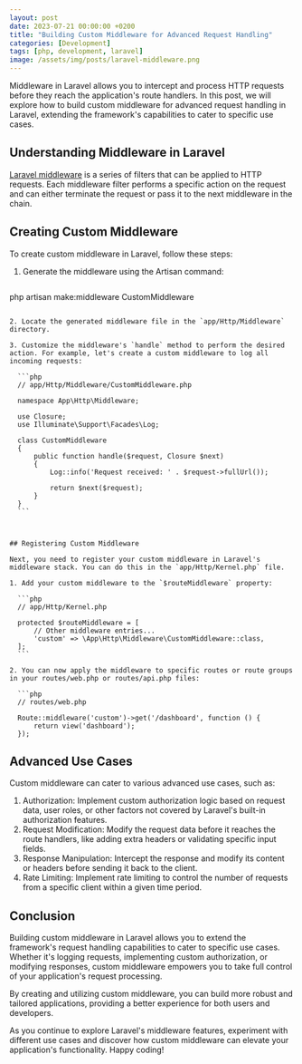 ```yaml
---
layout: post
date: 2023-07-21 00:00:00 +0200
title: "Building Custom Middleware for Advanced Request Handling"
categories: [Development]
tags: [php, development, laravel]
image: /assets/img/posts/laravel-middleware.png
---
```


Middleware in Laravel allows you to intercept and process HTTP requests before they reach the application's route handlers. In this post, we will explore how to build custom middleware for advanced request handling in Laravel, extending the framework's capabilities to cater to specific use cases.

## Understanding Middleware in Laravel

[Laravel middleware](https://laravel.com/docs/10.x/middleware) is a series of filters that can be applied to HTTP requests. Each middleware filter performs a specific action on the request and can either terminate the request or pass it to the next middleware in the chain.

## Creating Custom Middleware

To create custom middleware in Laravel, follow these steps:

1. Generate the middleware using the Artisan command:

	```shell
php artisan make:middleware CustomMiddleware
  ```

2. Locate the generated middleware file in the `app/Http/Middleware` directory.

3. Customize the middleware's `handle` method to perform the desired action. For example, let's create a custom middleware to log all incoming requests:

	```php
	// app/Http/Middleware/CustomMiddleware.php
 
	namespace App\Http\Middleware;

	use Closure;
	use Illuminate\Support\Facades\Log;

	class CustomMiddleware
	{
	    public function handle($request, Closure $next)
	    {
	        Log::info('Request received: ' . $request->fullUrl());

	        return $next($request);
	    }
	}
	```



## Registering Custom Middleware

Next, you need to register your custom middleware in Laravel's middleware stack. You can do this in the `app/Http/Kernel.php` file.

1. Add your custom middleware to the `$routeMiddleware` property:

	```php
	// app/Http/Kernel.php

	protected $routeMiddleware = [
	    // Other middleware entries...
	    'custom' => \App\Http\Middleware\CustomMiddleware::class,
	];
	```

2. You can now apply the middleware to specific routes or route groups in your routes/web.php or routes/api.php files:

	```php
	// routes/web.php

	Route::middleware('custom')->get('/dashboard', function () {
		return view('dashboard');
	});
  ```

## Advanced Use Cases

Custom middleware can cater to various advanced use cases, such as:

1. Authorization: Implement custom authorization logic based on request data, user roles, or other factors not covered by Laravel's built-in authorization features.
2. Request Modification: Modify the request data before it reaches the route handlers, like adding extra headers or validating specific input fields.
3. Response Manipulation: Intercept the response and modify its content or headers before sending it back to the client.
4. Rate Limiting: Implement rate limiting to control the number of requests from a specific client within a given time period.

## Conclusion

Building custom middleware in Laravel allows you to extend the framework's request handling capabilities to cater to specific use cases. Whether it's logging requests, implementing custom authorization, or modifying responses, custom middleware empowers you to take full control of your application's request processing.

By creating and utilizing custom middleware, you can build more robust and tailored applications, providing a better experience for both users and developers.

As you continue to explore Laravel's middleware features, experiment with different use cases and discover how custom middleware can elevate your application's functionality. Happy coding!
